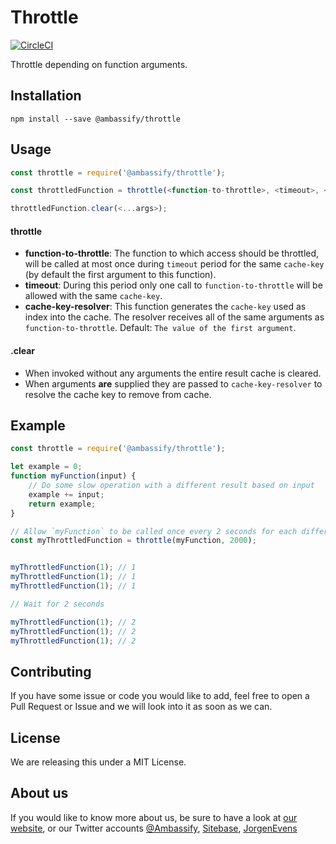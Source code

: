 # Throttle

[![CircleCI](https://circleci.com/gh/ambassify/throttle.svg?style=svg&circle-token=8907f8b5ae62aab17b3ee1a1077bd1528c0cecb6)](https://circleci.com/gh/ambassify/throttle)

Throttle depending on function arguments.

## Installation

```shell
npm install --save @ambassify/throttle
```

## Usage

```javascript
const throttle = require('@ambassify/throttle');

const throttledFunction = throttle(<function-to-throttle>, <timeout>, <cache-key-resolver>);

throttledFunction.clear(<...args>);
```

#### throttle

- **function-to-throttle**: The function to which access should be throttled, will be called at most once during `timeout` period for the same `cache-key` (by default the first argument to this function).
- **timeout**: During this period only one call to `function-to-throttle` will be allowed with the same `cache-key`.
- **cache-key-resolver**: This function generates the `cache-key` used as index into the cache. The resolver receives all of the same arguments as `function-to-throttle`. Default: `The value of the first argument`.

#### .clear

- When invoked without any arguments the entire result cache is cleared.
- When arguments **are** supplied they are passed to `cache-key-resolver` to resolve the cache key to remove from cache.

## Example

```javascript
const throttle = require('@ambassify/throttle');

let example = 0;
function myFunction(input) {
    // Do some slow operation with a different result based on input
    example += input;
    return example;
}

// Allow `myFunction` to be called once every 2 seconds for each different `input`.
const myThrottledFunction = throttle(myFunction, 2000);


myThrottledFunction(1); // 1
myThrottledFunction(1); // 1
myThrottledFunction(1); // 1

// Wait for 2 seconds

myThrottledFunction(1); // 2
myThrottledFunction(1); // 2
myThrottledFunction(1); // 2
```

## Contributing

If you have some issue or code you would like to add, feel free to open a Pull Request or Issue and we will look into it as soon as we can.

## License

We are releasing this under a MIT License.

## About us

If you would like to know more about us, be sure to have a look at [our website](https://www.ambassify.com), or our Twitter accounts [@Ambassify](https://twitter.com/Ambassify), [Sitebase](https://twitter.com/Sitebase), [JorgenEvens](https://twitter.com/JorgenEvens)
